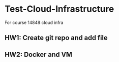 # Test-Cloud-Infrastructure
For course 14848 cloud infra

## HW1: Create git repo and add file

## HW2: Docker and VM
